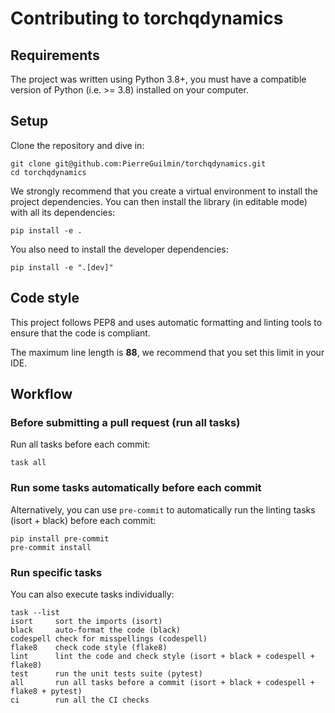# Contributing to torchqdynamics

## Requirements

The project was written using Python 3.8+, you must have a compatible version of Python (i.e. >= 3.8) installed on your computer.

## Setup

Clone the repository and dive in:

```shell
git clone git@github.com:PierreGuilmin/torchqdynamics.git
cd torchqdynamics
```

We strongly recommend that you create a virtual environment to install the project dependencies. You can then install the library (in editable mode) with all its dependencies:

```shell
pip install -e .
```

You also need to install the developer dependencies:

```shell
pip install -e ".[dev]"
```

## Code style

This project follows PEP8 and uses automatic formatting and linting tools to ensure that the code is compliant.

The maximum line length is **88**, we recommend that you set this limit in your IDE.

## Workflow

### Before submitting a pull request (run all tasks)

Run all tasks before each commit:

```shell
task all
```

### Run some tasks automatically before each commit

Alternatively, you can use `pre-commit` to automatically run the linting tasks (isort + black) before each commit:

```shell
pip install pre-commit
pre-commit install
```

### Run specific tasks

You can also execute tasks individually:

```shell
task --list
isort     sort the imports (isort)
black     auto-format the code (black)
codespell check for misspellings (codespell)
flake8    check code style (flake8)
lint      lint the code and check style (isort + black + codespell + flake8)
test      run the unit tests suite (pytest)
all       run all tasks before a commit (isort + black + codespell + flake8 + pytest)
ci        run all the CI checks
```
